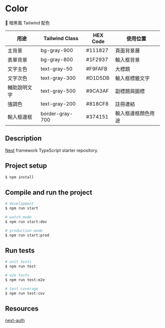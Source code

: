 # Color

🎨 暗黑風 Tailwind 配色

| 用途	     | Tailwind Class   | 	HEX Code | 	使用位置     |
|---------|------------------|-----------|-----------|
| 主背景     | 	bg-gray-900     | 	#111827	 | 頁面背景層     |
| 表單背景	   | bg-gray-800	     | #1F2937   | 	輸入框背景    |
| 文字主色	   | text-gray-50	    | #F9FAFB	  | 大標題       |
| 文字次色    | 	text-gray-300	  | #D1D5DB	  | 輸入框標籤文字   |
| 輔助說明文字	 | text-gray-500	   | #9CA3AF   | 	副標題與圖標   |
| 強調色     | 	text-gray-200   | 	#818CF8  | 	註冊連結     |
| 輸入框邊框	  | border-gray-700	 | #374151	  | 輸入框邊框顏色用途 |





## Description

[Nest](https://github.com/nestjs/nest) framework TypeScript starter repository.

## Project setup

```bash
$ npm install
```

## Compile and run the project

```bash
# development
$ npm run start

# watch mode
$ npm run start:dev

# production mode
$ npm run start:prod
```

## Run tests

```bash
# unit tests
$ npm run test

# e2e tests
$ npm run test:e2e

# test coverage
$ npm run test:cov
```

## Resources
<a href='https://next-auth.js.org'>next-auth</a>
